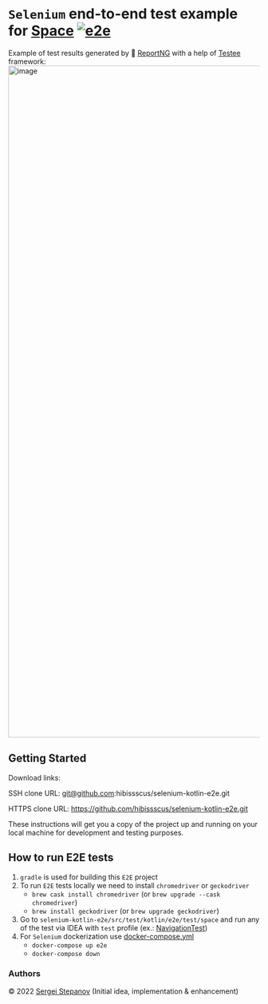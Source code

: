 `Selenium` end-to-end test example for [Space](https://www.jetbrains.com/space/) [![e2e](https://github.com/hibissscus/selenium-kotlin-e2e/actions/workflows/e2e.yml/badge.svg)](https://github.com/hibissscus/selenium-kotlin-e2e/actions/workflows/e2e.yml)
=================================

Example of test results generated by 🌈 [ReportNG](https://github.com/hibissscus/reportng) with a help of [Testee](https://github.com/hibissscus/testee) framework:
<img width="1347" alt="image" src="https://user-images.githubusercontent.com/1389501/187028838-42a5cb04-6b76-4df7-aa89-5ce4db9acfa9.png">


## Getting Started

Download links:

SSH clone URL: git@github.com:hibissscus/selenium-kotlin-e2e.git

HTTPS clone URL: https://github.com/hibissscus/selenium-kotlin-e2e.git



These instructions will get you a copy of the project up and running on your local machine for development and testing purposes.


## How to run E2E tests

1. `gradle` is used for building this `E2E` project
2. To run `E2E` tests locally we need to install `chromedriver` or `geckodriver`
    - `brew cask install chromedriver` (or `brew upgrade --cask chromedriver`)
    - `brew install geckodriver` (or `brew upgrade geckodriver`)
3. Go to `selenium-kotlin-e2e/src/test/kotlin/e2e/test/space` and run any of the test via IDEA with `test` profile (ex.: [NavigationTest](https://github.com/hibissscus/selenium-kotlin-e2e/blob/master/src/test/kotlin/e2e/test/space/NavigationTest.kt))
4. For `Selenium` dockerization use [docker-compose.yml](https://github.com/hibissscus/selenium-kotlin-e2e/blob/master/docker-compose.yml)
    - `docker-compose up e2e`
    - `docker-compose down`

### Authors

© 2022 [Sergei Stepanov](https://github.com/hibissscus) (Initial idea, implementation & enhancement)
